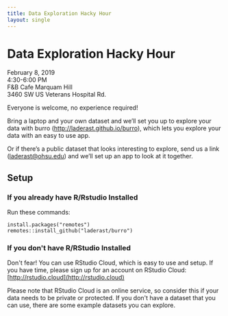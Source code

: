 ```yaml
---
title: Data Exploration Hacky Hour
layout: single
---
```


# Data Exploration Hacky Hour

February 8, 2019  
4:30-6:00 PM  
F&B Cafe Marquam Hill  
3460 SW US Veterans Hospital Rd.  

Everyone is welcome, no experience required!

Bring a laptop and your own dataset and we’ll set you up to explore your data with burro (http://laderast.github.io/burro), which lets you explore your data with an easy to use app. 

Or if there’s a public dataset that looks interesting to explore, send us a link (laderast@ohsu.edu) and we’ll set up an app to look at it together. 

## Setup

### If you already have R/Rstudio Installed

Run these commands:

```
install.packages("remotes")
remotes::install_github("laderast/burro")
```

### If you don't have R/RStudio Installed

Don't fear! You can use RStudio Cloud, which is easy to use and setup. If you have time, please sign up for an account on RStudio Cloud: [http://rstudio.cloud](http://rstudio.cloud)

Please note that RStudio Cloud is an online service, so consider this if your data needs to be private or protected. If you don't have a dataset that you can use, there are some example datasets you can explore.
